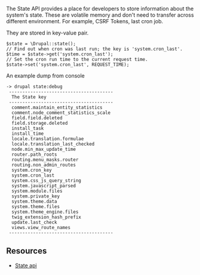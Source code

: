 The State API provides a place for developers to store information about the system's state. These are volatile memory and don't need to transfer across different environment. For example, CSRF Tokens, last cron job.

They are stored in key-value pair.

```
$state = \Drupal::state();
// Find out when cron was last run; the key is 'system.cron_last'.
$time = $state->get('system.cron_last');
// Set the cron run time to the current request time.
$state->set('system.cron_last', REQUEST_TIME);
```

An example dump from console

```
-> drupal state:debug
 --------------------------------------- 
  The State key                          
 --------------------------------------- 
  comment.maintain_entity_statistics     
  comment.node_comment_statistics_scale  
  field.field.deleted                    
  field.storage.deleted                  
  install_task                           
  install_time                           
  locale.translation.formulae            
  locale.translation_last_checked        
  node.min_max_update_time               
  router.path_roots                      
  routing.menu_masks.router              
  routing.non_admin_routes               
  system.cron_key                        
  system.cron_last                       
  system.css_js_query_string             
  system.javascript_parsed               
  system.module.files                    
  system.private_key                     
  system.theme.data                      
  system.theme.files                     
  system.theme_engine.files              
  twig_extension_hash_prefix             
  update.last_check                      
  views.view_route_names                 
 --------------------------------------- 
```

## Resources

* [State api](https://www.drupal.org/docs/8/api/state-api/overview)

